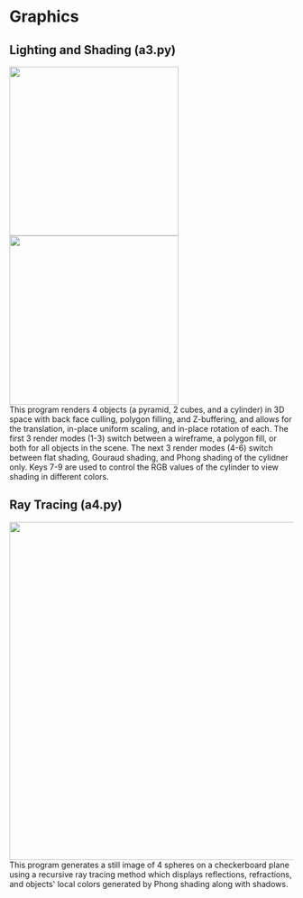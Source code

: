 <h1> Graphics </h1>
<h2> Lighting and Shading (a3.py) </h2>
<div>
<img src="https://user-images.githubusercontent.com/80844614/222557523-e57a7c3d-c699-4bc9-8f6f-75b44b34b29a.png"  width="300">
<img src="https://user-images.githubusercontent.com/80844614/222558360-012991e2-988d-4661-b64e-7cd7a03c7d23.png"  width="300">
</div>
This program renders 4 objects (a pyramid, 2 cubes, and a cylinder) in 3D space with back face culling, polygon filling, 
and Z-buffering, and allows for the translation, in-place uniform scaling, and in-place rotation of each.
The first 3 render modes (1-3) switch between a wireframe, a polygon fill, or both for all objects in the scene.
The next 3 render modes (4-6) switch between flat shading, Gouraud shading, and Phong shading of the cylidner only.
Keys 7-9 are used to control the RGB values of the cylinder to view shading in different colors.
<h2> Ray Tracing (a4.py) </h2>
<div>
<img src="https://user-images.githubusercontent.com/80844614/222561022-aba17c17-c43e-4e3c-bcf3-1a42adec8f9a.png"  width="600">
</div>
This program generates a still image of 4 spheres on a checkerboard plane using
a recursive ray tracing method which displays reflections, refractions, and objects' local
colors generated by Phong shading along with shadows.
